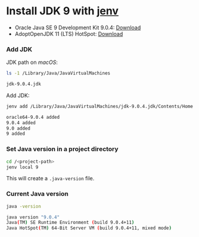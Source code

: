 # Install JDK 9 with [jenv](https://github.com/jenv/jenv)

- Oracle Java SE 9 Development Kit 9.0.4: [Download](https://www.oracle.com/java/technologies/javase/javase9-archive-downloads.html)
- AdoptOpenJDK 11 (LTS) HotSpot: [Download](https://adoptopenjdk.net/index.html?variant=openjdk11&jvmVariant=hotspot)

### Add JDK

JDK path on _macOS_:

```bash
ls -1 /Library/Java/JavaVirtualMachines

jdk-9.0.4.jdk
```

Add JDK:

```bash
jenv add /Library/Java/JavaVirtualMachines/jdk-9.0.4.jdk/Contents/Home

oracle64-9.0.4 added
9.0.4 added
9.0 added
9 added
```

### Set Java version in a project directory

```bash
cd /<project-path>
jenv local 9
```

This will create a `.java-version` file.

### Current Java version

```bash
java -version

java version "9.0.4"
Java(TM) SE Runtime Environment (build 9.0.4+11)
Java HotSpot(TM) 64-Bit Server VM (build 9.0.4+11, mixed mode)
```

